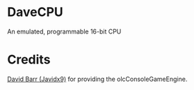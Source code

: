# DaveCPU
An emulated, programmable 16-bit CPU

# Credits
[David Barr (Javidx9)](https://github.com/OneLoneCoder) for providing the olcConsoleGameEngine. 

